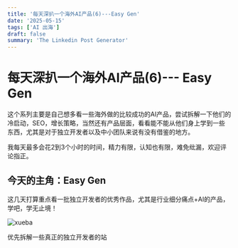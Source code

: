 ```yaml
---
title: '每天深扒一个海外AI产品(6)---Easy Gen'
date: '2025-05-15'
tags: ['AI 出海']
draft: false
summary: 'The Linkedin Post Generator'
---
```


# 每天深扒一个海外AI产品(6)--- Easy Gen


这个系列主要是自己想多看一些海外做的比较成功的AI产品，尝试拆解一下他们的冷启动，SEO，增长策略，当然还有产品层面，看看能不能从他们身上学到一些东西，尤其是对于独立开发者以及中小团队来说有没有借鉴的地方。

我每天最多会花2到3个小时的时间，精力有限，认知也有限，难免纰漏，欢迎评论指正。

## 今天的主角：Easy Gen

这几天打算重点看一批独立开发者的优秀作品，尤其是行业细分痛点+AI的产品，学吧，学无止境！

![xueba](/static/images/06-easygen/xueba.png)

优先拆解一些真正的独立开发者的站

